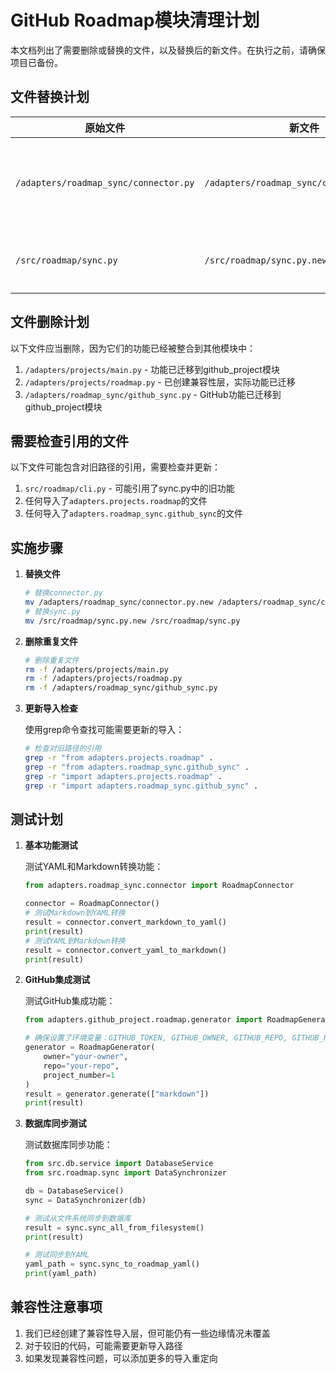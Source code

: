 # GitHub Roadmap模块清理计划

本文档列出了需要删除或替换的文件，以及替换后的新文件。在执行之前，请确保项目已备份。

## 文件替换计划

| 原始文件 | 新文件 | 说明 |
|---------|-------|------|
| `/adapters/roadmap_sync/connector.py` | `/adapters/roadmap_sync/connector.py.new` | 移除了GitHub相关功能，专注于文件转换 |
| `/src/roadmap/sync.py` | `/src/roadmap/sync.py.new` | 更新以使用新的模块结构 |

## 文件删除计划

以下文件应当删除，因为它们的功能已经被整合到其他模块中：

1. `/adapters/projects/main.py` - 功能已迁移到github_project模块
2. `/adapters/projects/roadmap.py` - 已创建兼容性层，实际功能已迁移
3. `/adapters/roadmap_sync/github_sync.py` - GitHub功能已迁移到github_project模块

## 需要检查引用的文件

以下文件可能包含对旧路径的引用，需要检查并更新：

1. `src/roadmap/cli.py` - 可能引用了sync.py中的旧功能
2. 任何导入了`adapters.projects.roadmap`的文件
3. 任何导入了`adapters.roadmap_sync.github_sync`的文件

## 实施步骤

1. **替换文件**

   ```bash
   # 替换connector.py
   mv /adapters/roadmap_sync/connector.py.new /adapters/roadmap_sync/connector.py
   # 替换sync.py
   mv /src/roadmap/sync.py.new /src/roadmap/sync.py
   ```

2. **删除重复文件**

   ```bash
   # 删除重复文件
   rm -f /adapters/projects/main.py
   rm -f /adapters/projects/roadmap.py
   rm -f /adapters/roadmap_sync/github_sync.py
   ```

3. **更新导入检查**

   使用grep命令查找可能需要更新的导入：

   ```bash
   # 检查对旧路径的引用
   grep -r "from adapters.projects.roadmap" .
   grep -r "from adapters.roadmap_sync.github_sync" .
   grep -r "import adapters.projects.roadmap" .
   grep -r "import adapters.roadmap_sync.github_sync" .
   ```

## 测试计划

1. **基本功能测试**

   测试YAML和Markdown转换功能：

   ```python
   from adapters.roadmap_sync.connector import RoadmapConnector

   connector = RoadmapConnector()
   # 测试Markdown到YAML转换
   result = connector.convert_markdown_to_yaml()
   print(result)
   # 测试YAML到Markdown转换
   result = connector.convert_yaml_to_markdown()
   print(result)
   ```

2. **GitHub集成测试**

   测试GitHub集成功能：

   ```python
   from adapters.github_project.roadmap.generator import RoadmapGenerator

   # 确保设置了环境变量：GITHUB_TOKEN, GITHUB_OWNER, GITHUB_REPO, GITHUB_PROJECT_NUMBER
   generator = RoadmapGenerator(
       owner="your-owner",
       repo="your-repo",
       project_number=1
   )
   result = generator.generate(["markdown"])
   print(result)
   ```

3. **数据库同步测试**

   测试数据库同步功能：

   ```python
   from src.db.service import DatabaseService
   from src.roadmap.sync import DataSynchronizer

   db = DatabaseService()
   sync = DataSynchronizer(db)

   # 测试从文件系统同步到数据库
   result = sync.sync_all_from_filesystem()
   print(result)

   # 测试同步到YAML
   yaml_path = sync.sync_to_roadmap_yaml()
   print(yaml_path)
   ```

## 兼容性注意事项

1. 我们已经创建了兼容性导入层，但可能仍有一些边缘情况未覆盖
2. 对于较旧的代码，可能需要更新导入路径
3. 如果发现兼容性问题，可以添加更多的导入重定向
